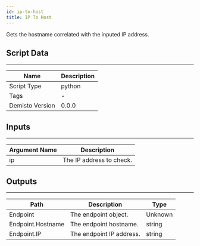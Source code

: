 ```yaml
---
id: ip-to-host
title: IP To Host
---
```


Gets the hostname correlated with the inputed IP address.

## Script Data
---

| **Name** | **Description** |
| --- | --- |
| Script Type | python |
| Tags | - |
| Demisto Version | 0.0.0 |

## Inputs
---

| **Argument Name** | **Description** |
| --- | --- |
| ip | The IP address to check. |

## Outputs
---

| **Path** | **Description** | **Type** |
| --- | --- | --- |
| Endpoint | The endpoint object. | Unknown |
| Endpoint.Hostname | The endpoint hostname. | string |
| Endpoint.IP | The endpoint IP address. | string |
